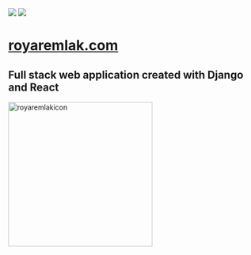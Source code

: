 <img src="https://img.shields.io/badge/build-success-brightgreen"/>

<img src="https://img.shields.io/badge/development-ongoing-brightgreen"/>

# [royaremlak.com](https://www.royaremlak.com)
## Full stack web application created with Django and React

<img width="291" alt="royaremlakicon" src="https://user-images.githubusercontent.com/85699024/125648549-4a6c1755-97f1-424d-9fdf-e3eb98399290.png">
